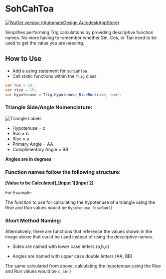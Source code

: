 # SohCahToa

[![NuGet version (iAutomateDesign.AutodeskAppStore)](https://buildstats.info/nuget/SohCahToa)](https://www.nuget.org/packages/SohCahToa)

Simplifies performing Trig calculations by providing descriptive function names. No more having to remember whether Sin, Cos, or Tan need to be used to get the value you are needing.

## How to Use

* Add a using statement for `SohCahToa`
* Call static functions within the `Trig` class


```csharp
var run = 10;
var rise = 15;
var hypotenuse = Trig.Hypotenuse_RiseRun(rise, run);
```



### Triangle Side/Angle Nomenclature:

![Triangle Labels](https://i.imgur.com/EUrjY2m.png)

* Hypotenuse = c
* Run = b
* Rise = a
* Primary Angle = AA
* Complimentary Angle = BB

**Angles are in degrees**

### Function names follow the following structure:

**[Value to be Calculated]_[Input 1][Input 2]**

For Example:

The function to use for calculating the hypotenuse of a triangle using the Rise and Run values would be `Hypotenuse_RiseRun()`

### Short Method Naming:

Alternatively, there are functions that reference the values shown in the image above that could be used instead of using the descriptive names.

* Sides are named with lower case letters (a,b,c)

* Angles are named with upper case double letters (AA, BB)

The same calculated from above, calculating the hypotenuse using the Rise and Run values would be `c_ab()`